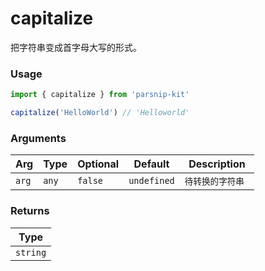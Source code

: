 # capitalize
      
把字符串变成首字母大写的形式。

### Usage

```ts
import { capitalize } from 'parsnip-kit'

capitalize('HelloWorld') // 'Helloworld'
```

      
### Arguments
      
| Arg | Type | Optional | Default | Description |
| --- | --- | --- | --- | --- |
| `arg` | `any` | `false` | `undefined` | `待转换的字符串 ` |
      
### Returns

| Type |
| ---  |
| `string`  |